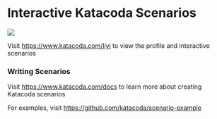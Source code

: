 # Interactive Katacoda Scenarios

[![](http://shields.katacoda.com/katacoda/liyi/count.svg)](https://www.katacoda.com/liyi "Get your profile on Katacoda.com")

Visit https://www.katacoda.com/liyi to view the profile and interactive scenarios

### Writing Scenarios
Visit https://www.katacoda.com/docs to learn more about creating Katacoda scenarios

For examples, visit https://github.com/katacoda/scenario-example
